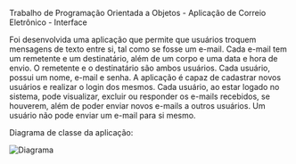 Trabalho de Programação Orientada a Objetos - Aplicação de Correio Eletrônico - Interface

Foi desenvolvida uma aplicação que permite que usuários troquem mensagens de texto entre si, tal como se fosse um e-mail. 
Cada e-mail tem um remetente e um destinatário, além de um corpo e uma data e hora de envio. O remetente e o destinatário são ambos usuários.
Cada usuário, possui um nome, e-mail e senha. A aplicação é capaz de cadastrar novos usuários e realizar o login dos mesmos. 
Cada usuário, ao estar logado no sistema, pode visualizar, excluir ou responder os e-mails recebidos, se houverem, além de poder enviar novos e-mails
a outros usuários. Um usuário não pode enviar um e-mail para si mesmo. 

Diagrama de classe da aplicação:

![Diagrama](https://github.com/deboralawall/POO/assets/86936640/7623381c-6724-41e4-9a99-e9a0ee994a5b)
